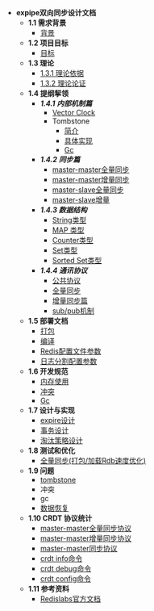 - **expipe双向同步设计文档**
    - **1.1 需求背景**
      - [背景](需求背景.md)
    - **1.2 项目目标**
      - [目标](项目目标.md)
    - **1.3 理论**
      - [1.3.1 理论依据](理论/理论依据.md)
      - [1.3.2 理论论证](理论/理论论证.md)
    - **1.4 提纲挈领**
      - ***1.4.1 内部机制篇***
        - [Vector Clock](提纲挈领/内部机制篇/VectorClock/README.md)
        <!-- - *** Vector Clock ***
          - [简介](提纲挈领/内部机制篇/VectorClock/README.md)
            - [定义](提纲挈领/内部机制篇/VectorClock/定义.md)
            - [数据结构](提纲挈领/内部机制篇/VectorClock/数据结构.md)
            - [对比大小](提纲挈领/内部机制篇/VectorClock/对比大小.md)
            - [具体使用](提纲挈领/内部机制篇/VectorClock/具体使用.md) -->
        - Tombstone
          - [简介](提纲挈领/内部机制篇/Tombstone/简介.md)
          - [具体实现](提纲挈领/内部机制篇/Tombstone/具体实现.md)
          - [Gc](提纲挈领/内部机制篇/Tombstone/Gc.md)
      - ***1.4.2 同步篇***
        - [master-master全量同步](同步篇/master-master全量同步.md)
        - [master-master增量同步](同步篇/master-master增量同步.md)
        - [master-slave全量同步](同步篇/master-slave全量同步.md)
        - [master-slave增量](同步篇/master-slave增量同步.md)
      - ***1.4.3 数据结构***
        - [String类型](数据结构/String类型/README.md)
        - [MAP 类型](数据结构/Map类型/README.md)
        - [Counter类型](数据结构/Counter类型/README.md)
        - [Set类型](数据结构/Set类型/README.md)
        - [Sorted Set类型](数据结构/Sorted_Set类型/README.md)
      - ***1.4.4 通讯协议***
        - [公共协议](通讯协议/公共协议.md)
        - [全量同步](通讯协议/全量同步.md)
        - [增量同步篇](通讯协议/增量同步.md) 
        - [sub/pub机制](通讯协议/Sub_Pub机制.md)
    - **1.5 部署文档**
      - [打包](部署文档/打包.md)
      - [编译](部署文档/编译.md)
      - [Redis配置文件参数](部署文档/Redis配置文件.md)
      - [日志分割配置参数](部署文档/日志分割配置.md)
    - **1.6 开发规范**
      - [内存使用](开发规范/内存使用.md)
      - [冲突](开发规范/冲突.md)
      - [Gc](开发规范/Gc.md)
    - **1.7 设计与实现**
      - [expire设计](设计与实现/expire设计.md)
      - [事务设计](设计与实现/事务设计.md)
      - [淘汰策略设计](设计与实现/淘汰策略设计.md)
    - **1.8 测试和优化**
      - [全量同步(打包/加载Rdb速度优化)](测试和优化/rdb.md)
    - **1.9 问题**
      - [tombstone](问题/tombstone.md)
      - 冲突
      - gc
      - [数据恢复](问题/回流设计.md)
    - **1.10 CRDT 协议统计**
      - [master-master全量同步协议](协议/master-master全量同步协议.md)
      - [master-master增量同步协议](协议/master-master增量同步协议.md)
      - [master-master同步协议](协议/master-master同步协议.md)
      - [crdt info命令](协议/crdt_info命令.md)
      - [crdt debug命令](协议/crdt_debug命令.md)
      - [crdt config命令](协议/crdt_config命令.md)
    - **1.11 参考资料**
      - [Redislabs官方文档](https://docs.redislabs.com/latest/rs/developing/crdbs/)